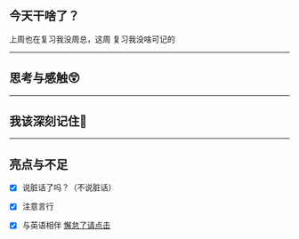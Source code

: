 ## 今天干啥了？

上周也在复习我没周总，这周
复习我没啥可记的

---
## 思考与感触😲



---
## 我该深刻记住🦊


---
## 亮点与不足
- [x] 说脏话了吗？（不说脏话）
- [x] 注意言行
- [x] 与英语相伴
[懈怠了请点击](警告)




